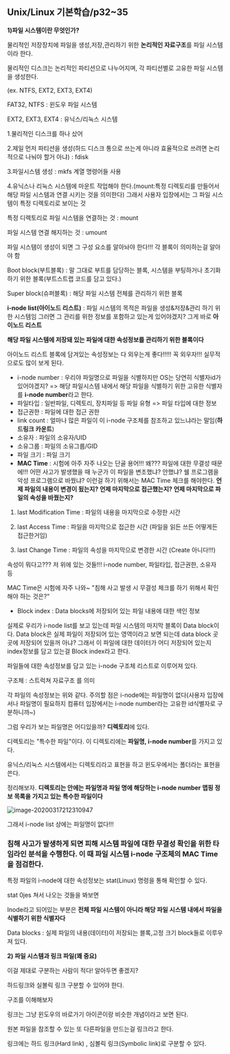 ## Unix/Linux 기본학습/p32~35

**1)파일 시스템이란 무엇인가?** 

물리적인 저장장치에 파일을 생성,저장,관리하기 위한 **논리적인 자료구조**를 파일 시스템이라 한다.

물리적인 디스크는 논리적인 파티션으로 나누어지며, 각 파티션별로 고유한 파일 시스템을 생성한다.

(ex. NTFS, EXT2, EXT3, EXT4)



FAT32, NTFS : 윈도우 파일 시스템

EXT2, EXT3, EXT4 : 유닉스/리눅스 시스템



1.물리적인 디스크를 하나 샀어

2.제일 먼저 파티션을 생성(하드 디스크 통으로 쓰는게 아니라 효율적으로 쓰려면 논리적으로 나눠야 할거 아냐) : fdisk

3.파일시스템 생성 : mkfs 계열 명령어들 사용

4.유닉스나 리눅스 시스템에 마운트 작업해야 한다.(mount:특정 디렉토리를 만들어서 해당 파일 시스템과 연결 시키는 것을 의미한다) 그래서 사용자 입장에서는 그 파일 시스템이 특정 디렉토리로 보이는 것

특정 디렉토리로 파일 시스템을 연결하는 것 : mount

파일 시스템 연결 해지하는 것 : umount



파일 시스템이 생성이 되면 그 구성 요소를 알아놔야 한다!!! 각 블록이 의미하는걸 알아야 함

Boot block(부트블록) : 말 그대로 부트를 담당하는 블록, 시스템을 부팅하거나 초기화 하기 위한 블록(부트스트랩 코드를 담고 있다.)

Super block(슈퍼블록) : 해당 파일 시스템 전체를 관리하기 위한 블록 

**i-node list(아이노드 리스트)** : 파일 시스템의 목적은 파일을 생성&저장&관리 하기 위한 시스템임 그러면 그 관리를 위한 정보를 포함하고 있는게 있어야겠지? 그게 바로 **아이노드 리스트**

**해당 파일 시스템에 저장돼 있는 파일에 대한 속성정보를 관리하기 위한 블록이다**

아이노드 리스트 블록에 담겨있는 속성정보는 다 외우는게 좋다!!!!! 꼭 외우자!!! 실무적으로도 많이 보게 된다.

- i-node number : 우리야 파일명으로 파일을 식별하지만 OS는 당연히 식별자id가 있어야겠지? => 해당 파일시스템 내에서 해당 파일을 식별하기 위한 고유한 식별자를 **i-node number**라고 한다. 
- 파일타입 : 일반파일, 디렉토리, 장치파일 등 파일 유형 => 파일 타입에 대한 정보
- 접근권한 : 파일에 대한 접근 권한
- link count : 얼마나 많은 파일이 이 i-node 구조체를 참조하고 있느냐라는 말임(**하드링크 카운트**)
- 소유자 : 파일의 소유자/UID
- 소유그룹 : 파일의 소유그룹/GID
- 파일 크기 : 파일 크기
- **MAC Time** : 시험에 아주 자주 나오는 단골 용어!!! 왜??? 파일에 대한 무결성 때문에!!! 어떤 사고가 발생했을 때 누군가 이 파일을 변조했냐? 안했냐? 쉘 프로그램을 악성 프로그램으로 바꿨냐? 이런걸 하기 위해서는 MAC Time 체크를 해야한다. **언제 파일의 내용이 변경이 됬는지? 언제 마지막으로 접근했는지? 언제 마지막으로 파일의 속성을 바꿨는지?** 

1) last Modification Time : 파일의 내용을 마지막으로 수정한 시간

2) last Access Time : 파일을 마지막으로 접근한 시간 (파일을 읽든 쓰든 어떻게든 접근한거임)

3) last Change Time : 파일의 속성을 마지막으로 변경한 시간 (Create 아니다!!!)

속성이 뭐다고??? 저 위에 있는 것들!!! i-node number, 파일타입, 접근권한, 소유자 등

MAC Time은 시험에 자주 나와~ "침해 사고 발생 시 무결성 체크를 하기 위해서 확인해야 하는 것은?"

- Block index : Data blocks에 저장되어 있는 파일 내용에 대한 색인 정보 

실제로 우리가 i-node list를 보고 있는데 파일 시스템의 마지막 블록이 Data block이다. Data block은 실제 파일이 저장되어 있는 영역이라고 보면 되는데 data block 곳곳에 저장되어 있을꺼 아냐? 그래서 이 파일에 대한 데이터가 어디 저장되어 있는지 index정보를 담고 있는걸 Block index라고 한다.



파일들에 대한 속성정보를 담고 있는 i-node 구조체 리스트로 이루어져 있다.

구조체 : 스트럭쳐 자료구조 를 의미

각 파일의 속성정보는 위와 같다. 주의할 점은 i-node에는 파일명이 없다(사용자 입장에서나 파일명이 필요하지 컴퓨터 입장에서는 i-node number라는 고유한 id식별자로 구분하니까~)

그럼 우리가 보는 파일명은 어디있을까? **디렉토리**에 있다.

디렉토리는 "특수한 파일"이다. 이 디렉토리에는 **파일명, i-node number**를 가지고 있다.



유닉스/리눅스 시스템에서는 디렉토리라고 표현을 하고 윈도우에서는 폴더라는 표현을 쓴다.



정리해보자. **디렉토리는 안에는 파일명과 파일 명에 해당하는 i-node number 맵핑 정보 목록을 가지고 있는 특수한 파일이다**

![image-20200317212310947](C:\Users\KAUstar\AppData\Roaming\Typora\typora-user-images\image-20200317212310947.png)



그래서 i-node list 상에는 파일명이 없다!!!



### 침해 사고가 발생하게 되면 피해 시스템 파일에 대한 무결성 확인을 위한 타임라인 분석을 수행한다. 이 때 파일 시스템 i-node 구조체의 MAC Time을 점검한다.



특정 파일의 i-node에 대한 속성정보는 stat(Linux) 명령을 통해 확인할 수 있다.

stat 0jes 쳐서 나오는 것들을 봐보면

Inode라고 되어있는 부분은 **전체 파일 시스템이 아니라 해당 파일 시스템 내에서 파일을 식별하기 위한 식별자다**



Data blocks : 실제 파일의 내용(데이터)이 저장되는 블록,고정 크기 block들로 이루우져 있다.





**2) 파일 시스템과 링크 파일(꽤 중요)**

이걸 제대로 구분하는 사람이 적다! 알아두면 좋겠지?

하드링크와 실볼릭 링크 구분할 수 있어야 한다.

구조를 이해해보자

링크는 그냥 윈도우의 바로가기 아이콘이랑 비슷한 개념이라고 보면 된다.

원본 파일을 참조할 수 있는 또 다른파일을 만드는걸 링크라고 한다.

링크에는 하드 링크(Hard link) , 심볼릭 링크(Symbolic link)로 구분할 수 있다.

